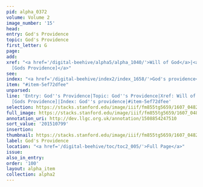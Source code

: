 ```yaml
---
pid: alpha_0372
volume: Volume 2
image_number: '15'
head:
entry: God's Providence
topic: God's Providence
first_letter: G
page:
add:
xref: "<a href='/digital-beehive/alpha5/alpha_1040/'>Will of God</a>|<a href='/digital-beehive/num1/num_0242/'>227
  [Gods Providence]</a>"
see:
index: "<a href='/digital-beehive/index2/index_1658/'>God's providence</a>"
item: "#item-5ef72dfee"
unparsed:
line: 'Entry: God''s Providence|Topic: God''s Providence|Xref: Will of God|Xref: 227
  [Gods Providence]|Index: God''s providence|#item-5ef72dfee'
selection: https://stacks.stanford.edu/image/iiif/fm855tg5659/1607_0482/337,799,3088,391/full/0/default.jpg
full_image: https://stacks.stanford.edu/image/iiif/fm855tg5659/1607_0482/full/full/0/default.jpg
annotation_uri: http://dev.llgc.org.uk/annotation/1508854247510
sort_value: '201510799'
insertion:
thumbnail: https://stacks.stanford.edu/image/iiif/fm855tg5659/1607_0482/337,799,600,180/250,/0/default.jpg
label: God's Providence
location: "<a href='/digital-beehive/toc/toc2_005/'>Full Page</a>"
issue:
also_in_entry:
order: '100'
layout: alpha_item
collection: alpha2
---
```

